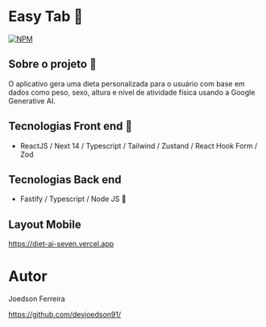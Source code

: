 # Easy Tab 📲
[![NPM](https://img.shields.io/npm/l/react)](https://github.com/devsuperior/sds1-wmazoni/blob/master/LICENSE) 

## Sobre o projeto 📱

O aplicativo gera uma dieta personalizada para o usuário com base em dados como peso, sexo, altura e nível de atividade física usando a Google Generative AI.

## Tecnologias Front end 🧠

- ReactJS / Next 14 / Typescript / Tailwind / Zustand / React Hook Form / Zod

## Tecnologias Back end

- Fastify / Typescript / Node JS 🧠

## Layout Mobile

https://diet-ai-seven.vercel.app
 
# Autor

Joedson Ferreira

https://github.com/devjoedson91/
